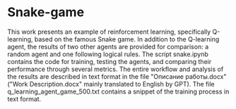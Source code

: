 # Snake-game

This work presents an example of reinforcement learning, specifically Q-learning, based on the famous Snake game. In addition to the Q-learning agent, the results of two other agents are provided for comparison: a random agent and one following logical rules. The script snake.ipynb contains the code for training, testing the agents, and comparing their performance through several metrics. The entire workflow and analysis of the results are described in text format in the file "Описание работы.docx" ("Work Description.docx" mainly translated to English by GPT). The file q_learning_agent_game_500.txt contains a snippet of the training process in text format.
